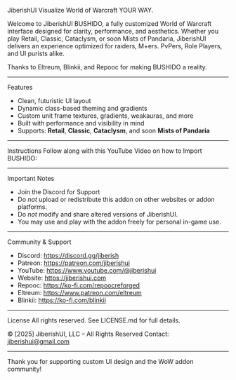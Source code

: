 JiberishUI
Visualize World of Warcraft YOUR WAY.

Welcome to JiberishUI BUSHIDO, a fully customized World of Warcraft interface designed for clarity, performance, and aesthetics. Whether you play Retail, Classic, Cataclysm, or soon Mists of Pandaria, JiberishUI delivers an experience optimized for raiders, M+ers. PvPers, Role Players, and UI purists alike.

Thanks to Eltreum, Blinkii, and Repooc for making BUSHIDO a reality.

---

Features
- Clean, futuristic UI layout
- Dynamic class-based theming and gradients
- Custom unit frame textures, gradients, weakauras, and more
- Built with performance and visibility in mind
- Supports: **Retail**, **Classic**, **Cataclysm**, and soon **Mists of Pandaria**

---

Instructions
Follow along with this YouTube Video on how to Import BUSHIDO:

---

Important Notes
- Join the Discord for Support
- Do *not* upload or redistribute this addon on other websites or addon platforms.
- Do *not* modify and share altered versions of JiberishUI.
- You may use and play with the addon freely for personal in-game use.

---

Community & Support
- Discord: https://discord.gg/jiberish
- Patreon: https://patreon.com/jiberishui
- YouTube: https://www.youtube.com/@jiberishui
- Website: https://jiberishui.com
- Repooc: https://ko-fi.com/repoocreforged
- Eltreum: https://www.patreon.com/eltreum
- Blinkii: https://ko-fi.com/blinkii

---

License
All rights reserved.
See LICENSE.md for full details.

© [2025] JiberishUI, LLC – All Rights Reserved
Contact: jiberishui@gmail.com

---

Thank you for supporting custom UI design and the WoW addon community!
